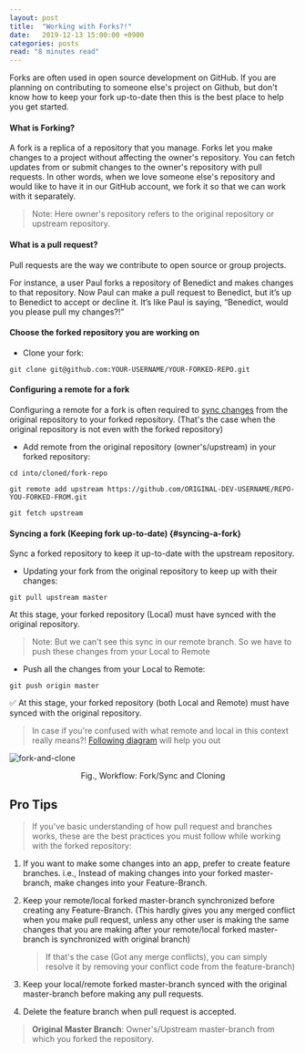 ```yaml
---
layout: post
title:  "Working with Forks?!"
date:   2019-12-13 15:00:00 +0900
categories: posts
read: "8 minutes read"
---
```


Forks are often used in open source development on GitHub. If you are planning on contributing to someone else's project on Github, but don't know how to keep your fork up-to-date then this is the best place to help you get started.

#### What is Forking?

A fork is a replica of a repository that you manage. Forks let you make changes to a project without affecting the owner's repository. You can fetch updates from or submit changes to the owner's repository with pull requests. In other words, when we love someone else's repository and would like to have it in our GitHub account, we fork it so that we can work with it separately.

> Note: Here owner's repository refers to the original repository or upstream repository.

#### What is a pull request?

Pull requests are the way we contribute to open source or group projects.

For instance, a user Paul forks a repository of Benedict and makes changes to that repository. Now Paul can make a pull request to Benedict, but it’s up to Benedict to accept or decline it. It’s like Paul is saying, “Benedict, would you please pull my changes?!”

#### Choose the forked repository you are working on

* Clone your fork:

```
git clone git@github.com:YOUR-USERNAME/YOUR-FORKED-REPO.git	 
```

#### Configuring a remote for a fork

Configuring a remote for a fork is often required to [sync changes](#syncing-a-fork) from the original repository to your forked repository. (That's the case when the original repository is not even with the forked repository)

* Add remote from the original repository (owner's/upstream) in your forked repository:

```
cd into/cloned/fork-repo

git remote add upstream https://github.com/ORIGINAL-DEV-USERNAME/REPO-YOU-FORKED-FROM.git

git fetch upstream
```

#### Syncing a fork (Keeping fork up-to-date) {#syncing-a-fork}

Sync a forked repository to keep it up-to-date with the upstream repository.

* Updating your fork from the original repository to keep up with their changes:

```
git pull upstream master
```

At this stage, your forked repository (Local) must have synced with the original repository.
	
> Note: But we can't see this sync in our remote branch. So we have to push these changes from your Local to Remote
	
* Push all the changes from your Local to Remote:

```
git push origin master
``` 
	
✅ At this stage, your forked repository (both Local and Remote) must have synced with the original repository.

> In case if you're confused with what remote and local in this context really means?! [Following diagram](#fork-and-clone) will help you out

<img id="fork-and-clone" src="/assets/images/fork-and-clone.png" alt="fork-and-clone" style="max-width: 100%; display: block;
    margin: 0 auto;"/>
<p style="text-align: center">Fig., Workflow: Fork/Sync and Cloning</p> 

## Pro Tips 

> If you've basic understanding of how pull request and branches works, these are the best practices you must follow while working with the forked repository:

1. If you want to make some changes into an app, prefer to create feature branches. i.e., Instead of making changes into your forked master-branch, make changes into your Feature-Branch.

2. Keep your remote/local forked master-branch synchronized before creating any Feature-Branch. (This hardly gives you any merged conflict when you make pull request, unless any other user is making the same changes that you are making after your remote/local forked master-branch is synchronized with original branch)
    
    > If that's the case (Got any merge conflicts), you can simply resolve it by removing your conflict code from the feature-branch)
  
3. Keep your local/remote forked master-branch synced with the original master-branch before making any pull requests.

4. Delete the feature branch when pull request is accepted.

> **Original Master Branch**: Owner's/Upstream master-branch from which you forked the repository.
